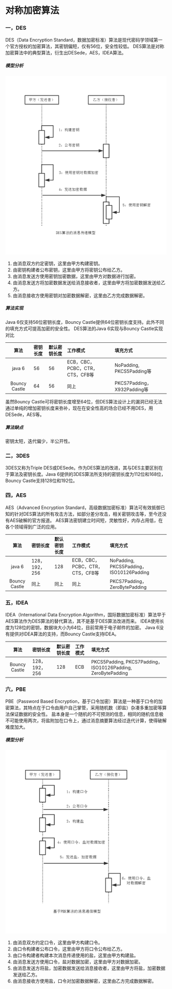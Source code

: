 对称加密算法
===

### 一，DES

DES（Data Encryption Standard，数据加密标准）算法是现代密码学领域第一个官方授权的加密算法，其密钥偏短，仅有56位，安全性较低。
DES算法是对称加密算法中的典型算法，衍生出DESede，AES，IDEA算法。

##### 模型分析

![DES](img/3.1-des.png)

1. 由消息双方约定密钥，这里由甲方构建密钥。
2. 由密钥构建者公布密钥，这里由甲方将密钥公布给乙方。
3. 由消息发送方使用密钥加密数据，这里由甲方对数据进行加密。
4. 由消息发送方将加密数据发送给消息接收者，这里由甲方将加密数据发送给乙方。
5. 由消息接收方使用密钥对加密数据解密，这里由乙方完成数据解密。

##### 算法实现

Java 6仅支持56位密钥长度，Bouncy Castle提供64位密钥长度支持。此外不同的填充方式可提高加密的安全性。
DES算法的Java 6实现与Bouncy Castle实现对比

|      算法   |  密钥长度 | 默认密钥长度 |          工作模式             | 填充方式 |
| :--------: | :---------- | :--------- | :--------------------------  | :------ |
| java 6        |    56    | 56         |ECB，CBC，PCBC，CTR，CTS，CFB等 | NoPadding, PKCS5Padding等 |
| Bouncy Castle |    64    | 56         |              同上            | PKCS7Padding，X932Padding等 |

虽然Bouncy Castle可将密钥长度增至64位，但DES算法设计上的漏洞已经无法通过单纯的增加密钥长度来弥补，现在在安全性高的场合已经不用DES，用DESede，AES等。

##### 算法缺点

密钥太短，迭代偏少，半公开性。

### 二，3DES

3DES又称为Triple DES或DESede。作为DES算法的改进，其与DES主要区别在于算法及密钥长度。Java 6提供的3DES算法所支持的密钥长度为112位和168位，
Bouncy Castle支持128位和192位。

### 四，AES

AES（Advanced Encryption Standard，高级数据加密标准）算法可有效抵御已知的针对DES算法的所有攻击方法，如部分差分攻击，相关密钥攻击等，至今还没有AES破解的官方报道。
AES算法密钥建立时间短，灵敏性好，内存占用低，在各个领域得到广泛的应用。

|      算法   |  密钥长度 | 默认密钥长度 |          工作模式             | 填充方式 |
| :--------: | :---------- | :--------- | :--------------------------  | :------ |
| java 6 | 128，192，256 | 128 | ECB，CBC，PCBC，CTR，CTS，CFB等 | NoPadding, PKCS5Padding，ISO10126Padding |
| Bouncy Castle |    同上    | 同上    |   同上   | PKCS7Padding，ZeroBytePadding |

### 五，IDEA

IDEA（International Data Encryption Algorithm，国际数据加密标准）算法早于AES算法作为DES算法的替代算法，其不是基于DES算法改进而来。
IDEA使用长度为128位的密钥，数据块大小为64位，目前常用于电子邮件的加密。
Java 6没有提供对IDEA算法的支持，而Bouncy Castle支持IDEA。

|      算法   |  密钥长度 | 默认密钥长度 |          工作模式             | 填充方式 |
| :--------: | :---------- | :--------- | :--------------------------  | :------ |
| Bouncy Castle  | 128，192，256 | 128 | ECB | PKCS5Padding, PKCS7Padding，ISO10126Padding, ZeroBytePadding |

### 六，PBE

PBE（Password Based Encryption，基于口令加密）算法是一种基于口令的加密算法，其特点在于口令由用户自己掌管，采用随机数（即盐）杂凑多重加密等算法保证数据的安全性。
盐本身是一个随机的不可预测的信息，相同的随机信息极不可能使用两次，将盐附加在口令上，通过消息摘要算法经过迭代计算，使得破解难度加大。

##### 模型分析

![PBE](img/3.1-pbe.png)
1. 由消息双方约定口令，这里由甲方构建口令。
2. 由口令构建者公布口令，这里由甲方将口令公布给乙方。
3. 由口令构建者构建本次消息传递使用的盐，这里由甲方构建盐。
4. 由消息发送方使用口令，盐对数据加密，这里由甲方对数据加密。
5. 由消息发送方将盐，加密数据发送给消息接收者，这里由甲方将盐，加密数据发送给乙方。
6. 由消息接收方使用盐，口令对加密数据解密，这里由乙方完成数据解密。
